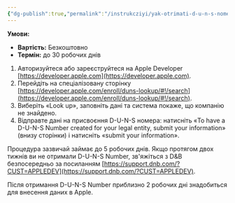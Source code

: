```yaml
---
{"dg-publish":true,"permalink":"/instrukcziyi/yak-otrimati-d-u-n-s-nomer/","dgPassFrontmatter":true,"created":"2001-01-01T01:00:00.000+01:00","updated":"2024-06-21T17:32:52.000+02:00"}
---
```


**Умови:**
- **Вартість:** Безкоштовно
- **Термін:** до 30 робочих днів

1. Авторизуйтеся або зареєструйтеся на Apple Developer [https://developer.apple.com](https://developer.apple.com).
2. Перейдіть на спеціалізовану сторінку [https://developer.apple.com/enroll/duns-lookup/#!/search](https://developer.apple.com/enroll/duns-lookup/#!/search).
3. Виберіть «Look up», заповніть дані та система покаже, що компанію не знайдено.
4. Відправте дані на присвоєння D-U-N-S номера: натисніть «To have a D-U-N-S Number created for your legal entity, submit your information» (внизу сторінки) і натисніть «submit your information».

Процедура зазвичай займає до 5 робочих днів. Якщо протягом двох тижнів ви не отримали D-U-N-S Number, зв'яжіться з D&B безпосередньо за посиланням [https://support.dnb.com/?CUST=APPLEDEV](https://support.dnb.com/?CUST=APPLEDEV).

Після отримання D-U-N-S Number приблизно 2 робочих дні знадобиться для внесення даних в Apple.